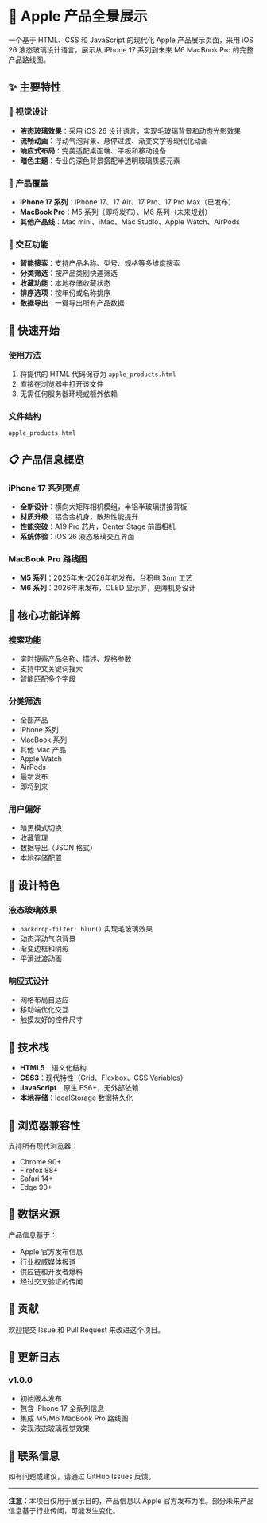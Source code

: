 # 🍎 Apple 产品全景展示

一个基于 HTML、CSS 和 JavaScript 的现代化 Apple 产品展示页面，采用 iOS 26 液态玻璃设计语言，展示从 iPhone 17 系列到未来 M6 MacBook Pro 的完整产品路线图。

## ✨ 主要特性

### 🎨 视觉设计
- **液态玻璃效果**：采用 iOS 26 设计语言，实现毛玻璃背景和动态光影效果
- **流畅动画**：浮动气泡背景、悬停过渡、渐变文字等现代化动画
- **响应式布局**：完美适配桌面端、平板和移动设备
- **暗色主题**：专业的深色背景搭配半透明玻璃质感元素

### 📱 产品覆盖
- **iPhone 17 系列**：iPhone 17、17 Air、17 Pro、17 Pro Max（已发布）
- **MacBook Pro**：M5 系列（即将发布）、M6 系列（未来规划）
- **其他产品线**：Mac mini、iMac、Mac Studio、Apple Watch、AirPods

### 🔧 交互功能
- **智能搜索**：支持产品名称、型号、规格等多维度搜索
- **分类筛选**：按产品类别快速筛选
- **收藏功能**：本地存储收藏状态
- **排序选项**：按年份或名称排序
- **数据导出**：一键导出所有产品数据

## 🚀 快速开始

### 使用方法
1. 将提供的 HTML 代码保存为 `apple_products.html`
2. 直接在浏览器中打开该文件
3. 无需任何服务器环境或额外依赖

### 文件结构
```
apple_products.html
```

## 📋 产品信息概览

### iPhone 17 系列亮点
- **全新设计**：横向大矩阵相机模组，半铝半玻璃拼接背板
- **材质升级**：铝合金机身，散热性能提升
- **性能突破**：A19 Pro 芯片，Center Stage 前置相机
- **系统体验**：iOS 26 液态玻璃交互界面

### MacBook Pro 路线图
- **M5 系列**：2025年末-2026年初发布，台积电 3nm 工艺
- **M6 系列**：2026年末发布，OLED 显示屏，更薄机身设计

## 🎯 核心功能详解

### 搜索功能
- 实时搜索产品名称、描述、规格参数
- 支持中文关键词搜索
- 智能匹配多个字段

### 分类筛选
- 全部产品
- iPhone 系列
- MacBook 系列
- 其他 Mac 产品
- Apple Watch
- AirPods
- 最新发布
- 即将到来

### 用户偏好
- 暗黑模式切换
- 收藏管理
- 数据导出（JSON 格式）
- 本地存储配置

## 🎨 设计特色

### 液态玻璃效果
- `backdrop-filter: blur()` 实现毛玻璃效果
- 动态浮动气泡背景
- 渐变边框和阴影
- 平滑过渡动画

### 响应式设计
- 网格布局自适应
- 移动端优化交互
- 触摸友好的控件尺寸

## 🔧 技术栈

- **HTML5**：语义化结构
- **CSS3**：现代特性（Grid、Flexbox、CSS Variables）
- **JavaScript**：原生 ES6+，无外部依赖
- **本地存储**：localStorage 数据持久化

## 📱 浏览器兼容性

支持所有现代浏览器：
- Chrome 90+
- Firefox 88+
- Safari 14+
- Edge 90+

## 📄 数据来源

产品信息基于：
- Apple 官方发布信息
- 行业权威媒体报道
- 供应链和开发者爆料
- 经过交叉验证的传闻

## 🤝 贡献

欢迎提交 Issue 和 Pull Request 来改进这个项目。

## 📝 更新日志

### v1.0.0
- 初始版本发布
- 包含 iPhone 17 全系列信息
- 集成 M5/M6 MacBook Pro 路线图
- 实现液态玻璃视觉效果

## 📧 联系信息

如有问题或建议，请通过 GitHub Issues 反馈。

---

**注意**：本项目仅用于展示目的，产品信息以 Apple 官方发布为准。部分未来产品信息基于行业传闻，可能发生变化。
